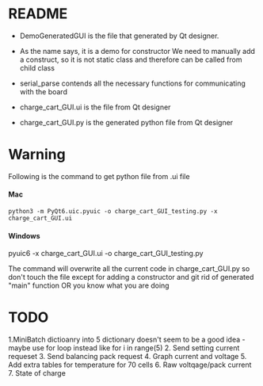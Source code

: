 # README #

* DemoGeneratedGUI is the file that generated by Qt designer. 

* As the name says, it is a demo for constructor 
We need to manually add a construct, so it is not static class and therefore can be called from child class

* serial_parse contends all the necessary functions for communicating with the board

* charge_cart_GUI.ui is the file from Qt designer

* charge_cart_GUI.py is the generated python file from Qt designer


# Warning
Following is the command to get python file from .ui file

#### Mac
`python3 -m PyQt6.uic.pyuic -o charge_cart_GUI_testing.py -x charge_cart_GUI.ui`

#### Windows
pyuic6 -x charge_cart_GUI.ui -o charge_cart_GUI_testing.py

The command will overwrite all the current code in charge_cart_GUI.py 
so don't touch the file except for adding a constructor and git rid of generated "main" function
OR you know what you are doing
 

# TODO
 1.MiniBatch dictioanry into 5 dictionary doesn't seem to be a good idea
    - maybe use for loop instead like for i in range(5)
 2. Send setting current requeset
 3. Send balancing pack request
 4. Graph current and voltage
 5. Add extra tables for temperature for 70 cells
 6. Raw voltqage/pack current
 7. State of charge
